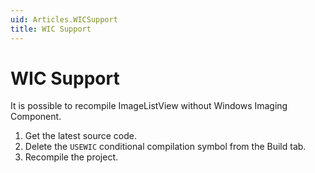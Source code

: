 ```yaml
---
uid: Articles.WICSupport
title: WIC Support
---
```

# WIC Support #

It is possible to recompile ImageListView without Windows Imaging Component.

  1. Get the latest source code.
  1. Delete the `USEWIC` conditional compilation symbol from the Build tab.
  1. Recompile the project.